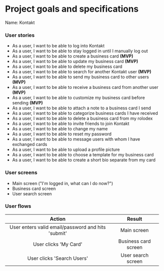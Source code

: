 # Project goals and specifications

Name: Kontakt

### User stories

* As a user, I want to be able to log into Kontakt
* As a user, I want to be able to stay logged in until I manually log out
* As a user, I want to be able to create a business card **(MVP)**
* As a user, I want to be able to update my business card **(MVP)**
* As a user, I want to be able to delete my business card 
* As a user, I want to be able to search for another Kontakt user **(MVP)** 
* As a user, I want to be able to send my business card to other users **(MVP)**
* As a user, I want to be able to receive a business card from another user **(MVP)**
* As a user, I want to be able to customize my business card before sending **(MVP)**
* As a user, I want to be able to attach a note to a business card I send
* As a user, I want to be able to categorize business cards I have received 
* As a user, I want to be able to delete a business card from my rolodex
* As a user, I want to be able to invite friends to join Kontakt 
* As a user, I want to be able to change my name
* As a user, I want to be able to reset my password 
* As a user, I want to be able to message users with whom I have exchanged cards 
* As a user, I want to be able to upload a profile picture
* As a user, I want to be able to choose a template for my business card
* As a user, I want to be able to create a short bio separate from my card

### User screens 

* Main screen ("I'm logged in, what can I do now?")
* Business card screen 
* User search screen 

### User flows

| Action       | Result        |
|:-----------: |:-------------:|
| User enters valid email/password and hits 'submit' | Main screen |
| User clicks 'My Card' | Business card screen |
| User clicks 'Search Users' | User search screen |